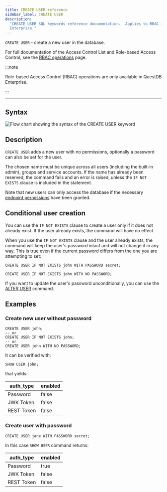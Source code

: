 ```yaml
---
title: CREATE USER reference
sidebar_label: CREATE USER
description:
  "CREATE USER SQL keywords reference documentation.  Applies to RBAC in QuestDB
  Enterprise."
---
```


`CREATE USER` - create a new user in the database.

For full documentation of the Access Control List and Role-based Access Control,
see the [RBAC operations](/docs/operations/rbac) page.

:::note

Role-based Access Control (RBAC) operations are only available in QuestDB
Enterprise.

:::

---

## Syntax

![Flow chart showing the syntax of the CREATE USER keyword](/images/docs/diagrams/createUser.svg)

## Description

`CREATE USER` adds a new user with no permissions, optionally a password can
also be set for the user.

The chosen name must be unique across all users (including the built-in admin),
groups and service accounts. If the name has already been reserved, the command
fails and an error is raised, unless the `IF NOT EXISTS` clause is included in
the statement.

Note that new users can only access the database if the necessary
[endpoint permissions](/docs/operations/rbac/#endpoint-permissions) have been
granted.

## Conditional user creation

You can use the `IF NOT EXISTS` clause to create a user only if it does not
already exist. If the user already exists, the command will have no effect.

When you use the `IF NOT EXISTS` clause and the user already exists, the command
will keep the user's password intact and will not change it in any way. This is
true even if the current password differs from the one you are attempting to
set:

```questdb-sql title="IF NOT EXISTS with a password"
CREATE USER IF NOT EXISTS john WITH PASSWORD secret;
```

```questdb-sql title="IF NOT EXISTS with no password"
CREATE USER IF NOT EXISTS john WITH NO PASSWORD;
```

If you want to update the user's password unconditionally, you can use the
[ALTER USER](/sql/acl/alter-user/#set-password) command.

## Examples

### Create new user without password

```questdb-sql
CREATE USER john;
-- or
CREATE USER IF NOT EXISTS john;
-- or
CREATE USER john WITH NO PASSWORD;
```

It can be verified with:

```questdb-sql
SHOW USER john;
```

that yields:

| auth_type  | enabled |
| ---------- | ------- |
| Password   | false   |
| JWK Token  | false   |
| REST Token | false   |

### Create user with password

```questdb-sql
CREATE USER jane WITH PASSWORD secret;
```

In this case `SHOW USER` command returns:

| auth_type  | enabled |
| ---------- | ------- |
| Password   | true    |
| JWK Token  | false   |
| REST Token | false   |
